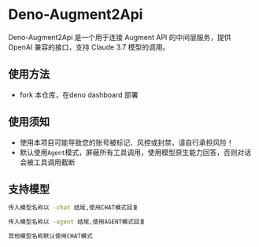 # Deno-Augment2Api
Deno-Augment2Api 是一个用于连接 Augment API 的中间层服务，提供 OpenAI 兼容的接口，支持 Claude 3.7 模型的调用。

## 使用方法
- fork 本仓库，在deno dashboard 部署

## 使用须知
- 使用本项目可能导致您的账号被标记、风控或封禁，请自行承担风险！
- 默认使用`Agent`模式，屏蔽所有工具调用，使用模型原生能力回答，否则对话会被工具调用截断


## 支持模型
```bash
传入模型名称以 -chat 结尾,使用CHAT模式回复

传入模型名称以 -agent 结尾,使用AGENT模式回复

其他模型名称默认使用CHAT模式
```

